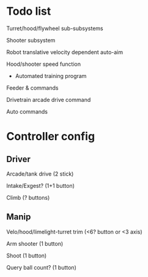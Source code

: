 # Todo list

Turret/hood/flywheel sub-subsystems

Shooter subsystem

Robot translative velocity dependent auto-aim

Hood/shooter speed function
- Automated training program

Feeder & commands

Drivetrain arcade drive command

Auto commands


# Controller config

## Driver

Arcade/tank drive (2 stick)

Intake/Exgest? (1+1 button)

Climb (? buttons)

## Manip

Velo/hood/limelight-turret trim (<6? button or <3 axis)

Arm shooter (1 button)

Shoot (1 button)

Query ball count? (1 button)
